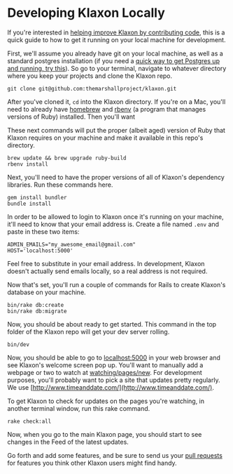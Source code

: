 # Developing Klaxon Locally

If you're interested in [helping improve Klaxon by contributing code](CONTRIBUTING.md), this is a quick guide to how to get it running on your local machine for development.

First, we'll assume you already have git on your local machine, as well as a standard postgres installation (if you need a [quick way to get Postgres up and running, try this](https://postgresapp.com/)). So go to your terminal, navigate to whatever directory where you keep your projects and clone the Klaxon repo.

```
git clone git@github.com:themarshallproject/klaxon.git
```

After you've cloned it, `cd` into the Klaxon directory. If you're on a Mac, you'll need to already have [homebrew](https://brew.sh/) and [rbenv](https://github.com/rbenv/rbenv) (a program that manages versions of Ruby) installed. Then you'll want

These next commands will put the proper (albeit aged) version of Ruby that Klaxon requires on your machine and make it available in this repo's directory.

```
brew update && brew upgrade ruby-build
rbenv install
```

Next, you'll need to have the proper versions of all of Klaxon's dependency libraries. Run these commands here.

```
gem install bundler
bundle install
```

In order to be allowed to login to Klaxon once it's running on your machine, it'll need to know that your email address is. Create a file named `.env` and paste in these two items:

```
ADMIN_EMAILS="my_awesome_email@gmail.com"
HOST='localhost:5000'
```

Feel free to substitute in your email address. In development, Klaxon doesn't actually send emails locally, so a real address is not required.

Now that's set, you'll run a couple of commands for Rails to create Klaxon's database on your machine.

```
bin/rake db:create
bin/rake db:migrate
```

Now, you should be about ready to get started. This command in the top folder of the Klaxon repo will get your dev server rolling.

```
bin/dev
```

Now, you should be able to go to [localhost:5000](http://localhost:5000/) in your web browser and see Klaxon's welcome screen pop up. You'll want to manually add a webpage or two to watch at [watching/pages/new](http://localhost:5000/watching/pages/new). For development purposes, you'll probably want to pick a site that updates pretty regularly. We use [http://www.timeanddate.com/](http://www.timeanddate.com/).

To get Klaxon to check for updates on the pages you're watching, in another terminal window, run this rake command.

```
rake check:all
```

Now, when you go to the main Klaxon page, you should start to see changes in the Feed of the latest updates.

Go forth and add some features, and be sure to send us your [pull requests](/pulls) for features you think other Klaxon users might find handy.
